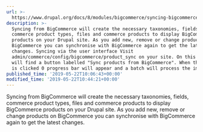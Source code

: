 ```yaml
---
url: >-
  https://www.drupal.org/docs/8/modules/bigcommerce/syncing-bigcommerce-products-to-your-drupal-site
description: >-
  Syncing from BigCommerce will create the necessary taxonomies, fields,
  commerce product types, files and commerce products to display BigCommerce
  products on your Drupal site. As you add new, remove or change products on
  BigCommerce you can synchronise with BigCommerce again to get the latest
  changes. Syncing via the user interface Visit
  admin/commerce/config/bigcommerce/product_sync on your site. On this page you
  will find a button labelled "Sync products from BigCommerce". When this button
  is clicked 0 progress bar will appear and a batch will process the import.
published_time: '2019-05-22T10:06:43+00:00'
modified_time: '2019-05-22T10:44:21+00:00'
---
```

Syncing from BigCommerce will create the necessary taxonomies, fields, commerce product types, files and commerce products to display BigCommerce products on your Drupal site. As you add new, remove or change products on BigCommerce you can synchronise with BigCommerce again to get the latest changes.